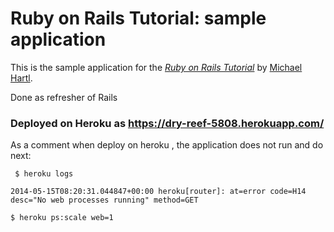 # Ruby on Rails Tutorial: sample application

This is the sample application for
the [*Ruby on Rails Tutorial*](http://railstutorial.org/)
by [Michael Hartl](http://michaelhartl.com/).

Done as  refresher of Rails

### Deployed on Heroku as https://dry-reef-5808.herokuapp.com/

As a comment when deploy  on  heroku , the application does not run and do next:


```
 $ heroku logs

2014-05-15T08:20:31.044847+00:00 heroku[router]: at=error code=H14 desc="No web processes running" method=GET
```

````
$ heroku ps:scale web=1
````
